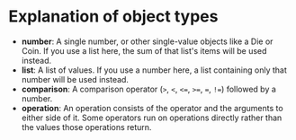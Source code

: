 # Explanation of object types

* **number**: A single number, or other single-value objects like a Die or Coin. If you use a list here, the sum of that list's items will be used instead.
* **list**: A list of values. If you use a number here, a list containing only that number will be used instead.
* **comparison**: A comparison operator (`>`, `<`, `<=`, `>=`, `=`, `!=`) followed by a number.
* **operation**: An operation consists of the operator and the arguments to either side of it. Some operators run on operations directly rather than the values those operations return.